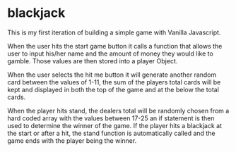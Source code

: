 # blackjack

This is my first iteration of building a simple game with Vanilla Javascript.

When the user hits the start game button it calls a function that allows the user to input his/her name and the amount of money they would like to gamble. Those values are then stored into a player Object.

When the user selects the hit me button it will generate another random card between the values of 1-11, the sum of the players total cards will be kept and displayed in both the top of the game and at the below the total cards.

When the player hits stand, the dealers total will be randomly chosen from a hard coded array with the values between 17-25 an if statement is then used to determine the winner of the game. If the player hits a blackjack at the start or after a hit, the stand function is automatically called and the game ends with the player being the winner.
